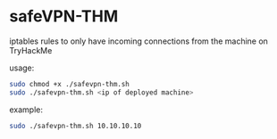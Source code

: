 # safeVPN-THM
iptables rules to only have incoming connections from the machine on TryHackMe

usage:

```bash
sudo chmod +x ./safevpn-thm.sh
sudo ./safevpn-thm.sh <ip of deployed machine>
```
example:

```bash
sudo ./safevpn-thm.sh 10.10.10.10
```
